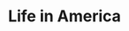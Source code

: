 ---
layout: category
title: Life in America
layout: category
permalink: /categories/America/
taxonomy: America
---